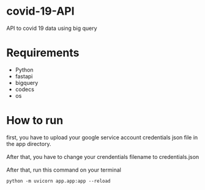 # covid-19-API
API to covid 19 data using big query

# Requirements

- Python
- fastapi
- bigquery
- codecs
- os

# How to run

first, you have to upload your google service account credentials json file in the app
directory.
<br>
<br>
After that, you have to change your crendentials filename to credentials.json
<br>
<br>
After that, run this command on your terminal

``` python -m uvicorn app.app:app --reload ```